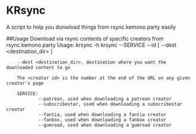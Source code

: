 # KRsync

A script to help you donwload things from rsync.kemono.party easily

##Usage
Download via rsync contents of specific creators from rsync.kemono.party
        Usage: krsync -h
        krsync --SERVICE --id <creator id> [ --dest <destination_dir> ]

        --dest <destination_dir>, destination where you want the downloaded content to go

        The <creator id> is the number at the end of the URL on any given creator's page

        SERVICE:
                --patreon, used when downloading a patreon creator
                --subscribestar, used when downloading a subscribestar creator
                --fantia, used when downloading a fantia creator
                --fanbox, used when downloading a fanbox creator
                --gumroad, used when downloading a gumroad creator
